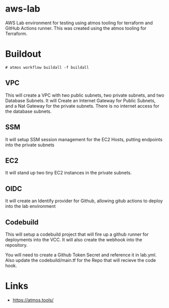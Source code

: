 # aws-lab
AWS Lab environment for testing using atmos tooling for terraform and GitHub Actions runner.
This was created using the atmos tooling for Terraform.

# Buildout
   ``` # atmos workflow buildall -f buildall ```

## VPC
This will create a VPC with two public subnets, two private subnets, and two Database Subnets. It will
Create an Internet Gateway for Public Subnets, and a Nat Gateway for the private subnets. There is no
internet access for the database subnets.

## SSM
It will setup SSM session management for the EC2 Hosts, putting endpoints into the private
subnets

## EC2
It will stand up two tiny EC2 instances in the private subnets.

## OIDC
It will create an Identify provider for Github, allowing gitub actions to deploy into the lab
environment

## Codebuild
This will setup a codebuild project that will fire up a github runner for deployments into the VCC.
It will also create the webhook into the repository. 

You will need to create a Github Token Secret and reference it in lab.yml. Also update
the codebuild/main.tf for the Repo that will recieve the code hook.



# Links
* https://atmos.tools/

